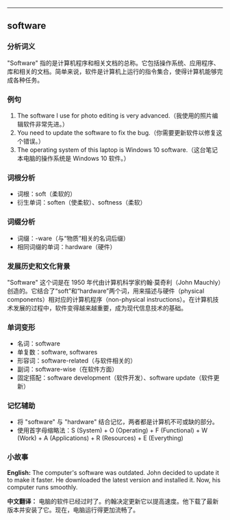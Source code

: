 
---------------
## software
### 分析词义
"Software" 指的是计算机程序和相关文档的总称。它包括操作系统、应用程序、库和相关的文档。简单来说，软件是计算机上运行的指令集合，使得计算机能够完成各种任务。

### 例句
1. The software I use for photo editing is very advanced.（我使用的照片编辑软件非常先进。）
2. You need to update the software to fix the bug.（你需要更新软件以修复这个错误。）
3. The operating system of this laptop is Windows 10 software.（这台笔记本电脑的操作系统是 Windows 10 软件。）

### 词根分析
- 词根：soft（柔软的）
- 衍生单词：soften（使柔软）、softness（柔软）

### 词缀分析
- 词缀：-ware（与“物质”相关的名词后缀）
- 相同词缀的单词：hardware（硬件）

### 发展历史和文化背景
"Software" 这个词是在 1950 年代由计算机科学家约翰·莫奇利（John Mauchly）创造的。它结合了“soft”和“hardware”两个词，用来描述与硬件（physical components）相对应的计算机程序（non-physical instructions）。在计算机技术发展的过程中，软件变得越来越重要，成为现代信息技术的基础。

### 单词变形
- 名词：software
- 单复数：software, softwares
- 形容词：software-related（与软件相关的）
- 副词：software-wise（在软件方面）
- 固定搭配：software development（软件开发）、software update（软件更新）

### 记忆辅助
- 将 "software" 与 "hardware" 结合记忆，两者都是计算机不可或缺的部分。
- 使用首字母缩略法：S (System) + O (Operating) + F (Functional) + W (Work) + A (Applications) + R (Resources) + E (Everything)

### 小故事
**English:**
The computer's software was outdated. John decided to update it to make it faster. He downloaded the latest version and installed it. Now, his computer runs smoothly.

**中文翻译：**
电脑的软件已经过时了。约翰决定更新它以提高速度。他下载了最新版本并安装了它。现在，电脑运行得更加流畅了。

